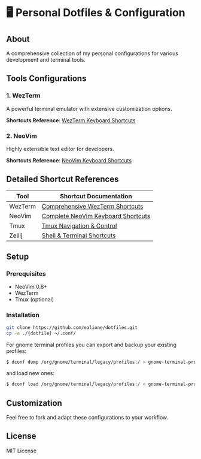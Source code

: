 # 🖥️ Personal Dotfiles & Configuration

## About
A comprehensive collection of my personal configurations for various development and terminal tools.

## Tools Configurations

### 1. WezTerm
A powerful terminal emulator with extensive customization options.

**Shortcuts Reference**: [WezTerm Keyboard Shortcuts](doc/wezterm-shortcuts.md)

### 2. NeoVim
Highly extensible text editor for developers.

**Shortcuts Reference**: [NeoVim Keyboard Shortcuts](doc/nvim-shortcuts.md)

## Detailed Shortcut References

| Tool | Shortcut Documentation |
|------|------------------------|
| WezTerm | [Comprehensive WezTerm Shortcuts](doc/wezterm-shortcuts.md) |
| NeoVim | [Complete NeoVim Keyboard Shortcuts](doc/nvim-shortcuts.md) |
| Tmux | [Tmux Navigation & Control](doc/tmux-shortcuts.md) |
| Zellij | [Shell & Terminal Shortcuts](doc/zellij-shortcuts.md) |

## Setup

### Prerequisites
- NeoVim 0.8+
- WezTerm 
- Tmux (optional)

### Installation
```bash
git clone https://github.com/ealione/dotfiles.git
cp -a ./{dotfile} ~/.conf/
```

For gnome terminal profiles you can export and backup your existing profiles:

```bash
$ dconf dump /org/gnome/terminal/legacy/profiles:/ > gnome-terminal-profiles.dconf
```

and load new ones:

```bash
$ dconf load /org/gnome/terminal/legacy/profiles:/ < gnome-terminal-profiles.dconf
```

## Customization
Feel free to fork and adapt these configurations to your workflow.

## License
MIT License

